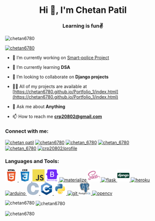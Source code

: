 <h1 align="center">Hi 👋, I'm Chetan Patil</h1>
<h3 align="center">Learning is fun✌️</h3>

<p align="left"> <img src="https://komarev.com/ghpvc/?username=chetan6780&label=Profile%20views&color=0e75b6&style=flat"
                alt="chetan6780" /> </p>

<p align="left"> <a href="https://github.com/ryo-ma/github-profile-trophy"><img
                        src="https://github-profile-trophy.vercel.app/?username=chetan6780" alt="chetan6780" /></a> </p>

- 🔭 I’m currently working on [Smart-police Project](https://github.com/chetan6780/smart-police.git)

- 🌱 I’m currently learning **DSA**

- 👯 I’m looking to collaborate on **Django projects**

- 👨‍💻 All of my projects are available at
  [https://chetan6780.github.io/Portfolio_1/index.html](https://chetan6780.github.io/Portfolio_1/index.html)

- 💬 Ask me about **Anything**

- 📫 How to reach me **crp20802@gmail.com**

<h3 align="left">Connect with me:</h3>
<p align="left">
        <a href="https://linkedin.com/in/chetan patil" target="blank"><img align="center"
                        src="https://cdn.jsdelivr.net/npm/simple-icons@3.0.1/icons/linkedin.svg" alt="chetan patil"
                        height="30" width="40" /></a>
        <a href="https://instagram.com/chetan_6780" target="blank"><img align="center"
                        src="https://cdn.jsdelivr.net/npm/simple-icons@3.0.1/icons/instagram.svg" alt="chetan6780"
                        height="30" width="40" /></a>
        <a href="https://www.codechef.com/users/chetan_6780" target="blank"><img align="center"
                        src="https://cdn.jsdelivr.net/npm/simple-icons@3.1.0/icons/codechef.svg" alt="chetan_6780"
                        height="30" width="40" /></a>
        <a href="https://www.hackerrank.com/chetan_6780" target="blank"><img align="center"
                        src="https://cdn.jsdelivr.net/npm/simple-icons@3.0.1/icons/hackerrank.svg" alt="chetan_6780"
                        height="30" width="40" /></a>
        <a href="https://codeforces.com/profile/chetan_6780" target="blank"><img align="center"
                        src="https://cdn.jsdelivr.net/npm/simple-icons@3.0.1/icons/codeforces.svg" alt="chetan_6780"
                        height="30" width="40" /></a>
        <a href="https://auth.geeksforgeeks.org/user/crp20802/profile" target="blank"><img align="center"
                        src="https://cdn.jsdelivr.net/npm/simple-icons@3.0.1/icons/geeksforgeeks.svg"
                        alt="crp20802/profile" height="30" width="40" /></a>
</p>

<h3 align="left">Languages and Tools:</h3>
<p align="left">
        <a href="https://www.w3.org/html/" target="_blank"> <img
                        src="https://raw.githubusercontent.com/devicons/devicon/master/icons/html5/html5-original-wordmark.svg"
                        alt="html5" width="40" height="40" />
        </a>
        <a href="https://www.w3schools.com/css/" target="_blank">
                <img src="https://raw.githubusercontent.com/devicons/devicon/master/icons/css3/css3-original-wordmark.svg"
                        alt="css3" width="40" height="40" />
        </a>
        <a href="https://developer.mozilla.org/en-US/docs/Web/JavaScript" target="_blank"> <img
                        src="https://raw.githubusercontent.com/devicons/devicon/master/icons/javascript/javascript-original.svg"
                        alt="javascript" width="40" height="40" />
        </a>
        <a href="https://getbootstrap.com" target="_blank"> <img
                        src="https://raw.githubusercontent.com/devicons/devicon/master/icons/bootstrap/bootstrap-plain-wordmark.svg"
                        alt="bootstrap" width="40" height="40" />
        </a>
        <a href="https://materializecss.com/" target="_blank"> <img
                        src="https://raw.githubusercontent.com/prplx/svg-logos/5585531d45d294869c4eaab4d7cf2e9c167710a9/svg/materialize.svg"
                        alt="materialize" width="40" height="40" />
        </a>
        <a href="https://sass-lang.com" target="_blank"> <img
                        src="https://raw.githubusercontent.com/devicons/devicon/master/icons/sass/sass-original.svg"
                        alt="sass" width="40" height="40" />
        </a>
        <a href="https://flask.palletsprojects.com/" target="_blank">
                <img src="https://www.vectorlogo.zone/logos/pocoo_flask/pocoo_flask-icon.svg" alt="flask" width="40"
                        height="40" />
        </a>
        <a href="https://www.djangoproject.com/" target="_blank"> <img
                        src="https://raw.githubusercontent.com/devicons/devicon/master/icons/django/django-original.svg"
                        alt="django" width="40" height="40" />
        </a>
        <a href="https://heroku.com" target="_blank"> <img
                        src="https://www.vectorlogo.zone/logos/heroku/heroku-icon.svg" alt="heroku" width="40"
                        height="40" />
        </a>
        <a href="https://www.arduino.cc/" target="_blank"> <img
                        src="https://cdn.worldvectorlogo.com/logos/arduino-1.svg" alt="arduino" width="40"
                        height="40" />
        </a>
        <a href="https://www.cprogramming.com/" target="_blank"> <img
                        src="https://raw.githubusercontent.com/devicons/devicon/master/icons/c/c-original.svg" alt="c"
                        width="40" height="40" /> </a>
        <a href="https://www.w3schools.com/cpp/" target="_blank"> <img
                        src="https://raw.githubusercontent.com/devicons/devicon/master/icons/cplusplus/cplusplus-original.svg"
                        alt="cplusplus" width="40" height="40" />
        </a>
        <a href="https://www.python.org" target="_blank"> <img
                        src="https://raw.githubusercontent.com/devicons/devicon/master/icons/python/python-original.svg"
                        alt="python" width="40" height="40" />
        </a>
        <a href="https://git-scm.com/" target="_blank"> <img
                        src="https://www.vectorlogo.zone/logos/git-scm/git-scm-icon.svg" alt="git" width="40"
                        height="40" />
        </a>
        <a href="https://www.postgresql.org" target="_blank">
                <img src="https://raw.githubusercontent.com/devicons/devicon/master/icons/postgresql/postgresql-original-wordmark.svg"
                        alt="postgresql" width="40" height="40" />
        </a>
        <a href="https://opencv.org/" target="_blank"> <img
                        src="https://www.vectorlogo.zone/logos/opencv/opencv-icon.svg" alt="opencv" width="40"
                        height="40" />
        </a>
</p>

<p><img align="left"
                src="https://github-readme-stats.vercel.app/api/top-langs?username=chetan6780&show_icons=true&locale=en&layout=compact&theme=radical"
                alt="chetan6780" />

&nbsp;<img align="center"
                src="https://github-readme-stats.vercel.app/api?username=chetan6780&show_icons=true&locale=en&theme=radical"
                alt="chetan6780" /></p>


<p><img align="center" src="https://github-readme-streak-stats.herokuapp.com/?user=chetan6780&theme=radical" alt="chetan6780" /></p>

